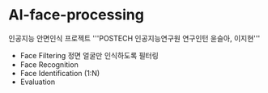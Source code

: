 # AI-face-processing
인공지능 안면인식 프로젝트
'''POSTECH 인공지능연구원 연구인턴 윤슬아, 이지현'''

- Face Filtering
  정면 얼굴만 인식하도록 필터링
- Face Recognition
- Face Identification (1:N)
- Evaluation
